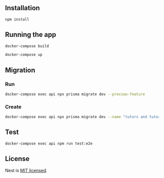 
## Installation

```bash
npm install
```

## Running the app

```bash
docker-compose build

docker-compose up

```

## Migration

### Run

```bash
docker-compose exec api npx prisma migrate dev --preview-feature
```

### Create

```bash
docker-compose exec api npx prisma migrate dev --name "tutors and tutors_addresses"

```

## Test

```bash
docker-compose exec api npm run test:e2e
```

## License

Nest is [MIT licensed](LICENSE).
